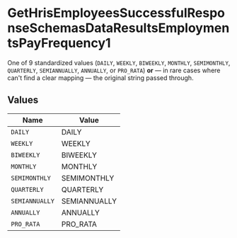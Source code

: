 # GetHrisEmployeesSuccessfulResponseSchemasDataResultsEmploymentsPayFrequency1

One of 9 standardized values (`DAILY`, `WEEKLY`, `BIWEEKLY`, `MONTHLY`, `SEMIMONTHLY`, `QUARTERLY`, `SEMIANNUALLY`, `ANNUALLY`, or `PRO_RATA`) **or** — in rare cases where can't find a clear mapping — the original string passed through.


## Values

| Name           | Value          |
| -------------- | -------------- |
| `DAILY`        | DAILY          |
| `WEEKLY`       | WEEKLY         |
| `BIWEEKLY`     | BIWEEKLY       |
| `MONTHLY`      | MONTHLY        |
| `SEMIMONTHLY`  | SEMIMONTHLY    |
| `QUARTERLY`    | QUARTERLY      |
| `SEMIANNUALLY` | SEMIANNUALLY   |
| `ANNUALLY`     | ANNUALLY       |
| `PRO_RATA`     | PRO_RATA       |